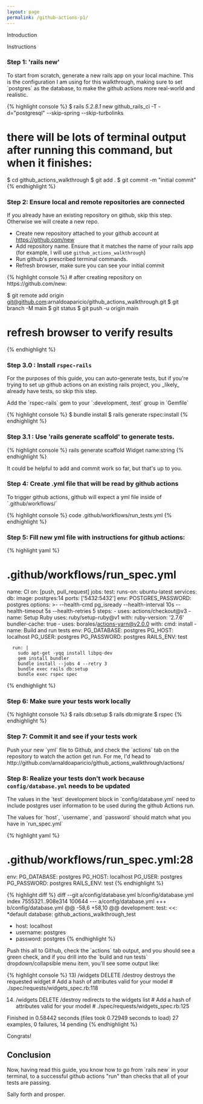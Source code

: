 ```yaml
---
layout: page
permalink: /github-actions-p1/
---
```


 Introduction

<p>Instructions</p>

### Step 1: 'rails new'

<p>To start from scratch, generate a new rails app on your local machine. This is the configuration I am using for this walkthrough, making sure to set `postgres` as the database, to make the github actions more real-world and realistic.</p>

<p>

{% highlight console %}
$ rails _5.2.8.1_ new github_rails_ci -T -d="postgresql" --skip-spring --skip-turbolinks
# there will be lots of terminal output after running this command, but when it finishes:

$ cd github_actions_walkthrough
$ git add .
$ git commit -m "initial commit"
{% endhighlight %}
</p>

### Step 2: Ensure local and remote repositories are connected


<p>If you already have an existing repository on github, skip this step. Otherwise we will create a new repo.</p>


- Create new repository attached to your github account at https://github.com/new
- Add repository name. Ensure that it matches the name of your rails app (for example, I will use `github_actions_walkthrough`)
- Run github's prescribed terminal commands. 
- Refresh browser, make sure you can see your initial commit

<p>
{% highlight console %}
# after creating repository on https://github.com/new:

$ git remote add origin git@github.com:arnaldoaparicio/github_actions_walkthrough.git
$ git branch -M main
$ git status
$ git push -u origin main

# refresh browser to verify results
{% endhighlight %}
</p>

### Step 3.0 : Install `rspec-rails`


<p>For the purposes of this guide, you can auto-generate tests, but if you're trying to set up github actions on an existing rails project, you _likely_ already have tests, so skip this step.</p>

<p>Add the `rspec-rails` gem to your `:development, :test` group in `Gemfile`</p>

{% highlight console %}
$ bundle install
$ rails generate rspec:install
{% endhighlight %}

### Step 3.1 : Use 'rails generate scaffold' to generate tests.


{% highlight console %}
rails generate scaffold Widget name:string
{% endhighlight %}

<p>It could be helpful to add and commit work so far, but that's up to you.</p>


### Step 4: Create .yml file that will be read by github actions

<p>To trigger github actions, github will expect a yml file inside of `.github/workflows/`</p>

{% highlight console %}
code .github/workflows/run_tests.yml
{% endhighlight %}


### Step 5: Fill new yml file with instructions for github actions:

{% highlight yaml %}
# .github/workflows/run_spec.yml
name: CI 
on: [push, pull_request] 
jobs:
  test:
    runs-on: ubuntu-latest
    services: 
      db:
        image: postgres:14
        ports: ['5432:5432']
        env:
          POSTGRES_PASSWORD: postgres
        options: >-
          --health-cmd pg_isready
          --health-interval 10s
          --health-timeout 5s
          --health-retries 5
    steps:
    - uses: actions/checkout@v3
    - name: Setup Ruby
      uses: ruby/setup-ruby@v1
      with:
        ruby-version: '2.7.6'
        bundler-cache: true
    - uses: borales/actions-yarn@v2.0.0
      with:
        cmd: install
    - name: Build and run tests
      env:
        PG_DATABASE: postgres
        PG_HOST: localhost
        PG_USER: postgres
        PG_PASSWORD: postgres
        RAILS_ENV: test
        
      run: |
        sudo apt-get -yqq install libpq-dev
        gem install bundler
        bundle install --jobs 4 --retry 3
        bundle exec rails db:setup
        bundle exec rspec spec
{% endhighlight %}

### Step 6: Make sure your tests work locally

{% highlight console %}
$ rails db:setup
$ rails db:migrate
$ rspec
{% endhighlight %}

### Step 7: Commit it and see if your tests work

<p>Push your new `yml` file to Github, and check the `actions` tab on the repository to watch the action get run. For me, I'd head to http://github.com/arnaldoaparicio/github_actions_walkthrough/actions/</p>

### Step 8: Realize your tests don't work because `config/database.yml` needs to be updated

<p>The values in the `test` development block in `config/database.yml` need to include postgres user information to be used during the github Actions run.</p>

<p>The values for `host`, `username`, and `password` should match what you have in `run_spec.yml`</p>

{% highlight yaml %}
# .github/workflows/run_spec.yml:28
 env:
    PG_DATABASE: postgres
    PG_HOST: localhost
    PG_USER: postgres
    PG_PASSWORD: postgres
    RAILS_ENV: test
{% endhighlight %}

{% highlight diff %}
diff --git a/config/database.yml b/config/database.yml
index 7555321..908e314 100644
--- a/config/database.yml
+++ b/config/database.yml
@@ -58,6 +58,10 @@ development:
 test:
   <<: *default
   database: github_actions_walkthrough_test
+  host: localhost
+  username: postgres
+  password: postgres
{% endhighlight %}

<p>Push this all to Github, check the `actions` tab output, and you should see a green check, and if you drill into the `build and run tests` dropdown/collapsible menu item, you'll see some output like:</p>

{% highlight console %}
  13) /widgets DELETE /destroy destroys the requested widget
     # Add a hash of attributes valid for your model
     # ./spec/requests/widgets_spec.rb:118

  14) /widgets DELETE /destroy redirects to the widgets list
     # Add a hash of attributes valid for your model
     # ./spec/requests/widgets_spec.rb:125

Finished in 0.58442 seconds (files took 0.72949 seconds to load)
27 examples, 0 failures, 14 pending
{% endhighlight %}

<p>Congrats!</p>

## Conclusion

<p>Now, having read this guide, you know how to go from `rails new` in your terminal, to a successful github actions "run" than checks that all of your tests are passing.</p>

<p>Sally forth and prosper.</p>

